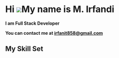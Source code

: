 Hi ![](https://user-images.githubusercontent.com/18350557/176309783-0785949b-9127-417c-8b55-ab5a4333674e.gif)My name is M. Irfandi
=====================================================================================================================================

<strong>I am Full Stack Developer<strong/> <br/>

You can contact me at [irfanit858@gmail.com](mailto:irfanit858@gmail.com)
<br>


<div class="markdown-heading" dir="auto"><h2 class="heading-element" dir="auto">My Skill Set</h2><a id="user-content-my-skill-set" class="anchor" aria-label="Permalink: My Skill Set" href="#my-skill-set"></a></div>
